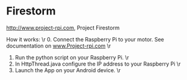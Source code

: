Firestorm
=========

http://www.project-rpi.com, Project Firestorm

How it works: \r
0. Connect the Raspberry Pi to your motor. See documentation on www.Project-rpi.com \r
1. Run the python script on your Raspberry Pi. \r
2. In HttpThread.java configure the IP address to your Raspberry Pi \r
3. Launch the App on your Android device. \r
